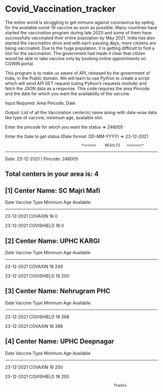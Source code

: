 # Covid_Vaccination_tracker
The entire world is struggling to get immune against coronavirus by opting for the available covid-19 vaccine as soon as possible. Many countries have started the vaccination program during late 2020 and some of them have successfully vaccinated their entire population by May 2021. India has also started the vaccination drive and with each passing days, more citizens are being vaccinated. Due to the huge population, it is getting difficult to find a slot for the vaccination. The government had made it clear that citizen would be able to take vaccine only by booking online appointments on COWIN portal.

This program is to make us aware of API, released by the government of India, in the Public domain. We will learn to use Python to create a script which will send API GET request (using Python’s requests module) and fetch the JSON data as a response. This code requires the area Pincode and the date for which you want the availability of the vaccine.


Input Required: Area Pincode, Date

Output: List of all the Vaccination center(s) name along-with date-wise data like type of vaccine, minimum age, available slot.


Enter the pincode for which you want the status => 248005

Enter the Date to get status (Date format: DD-MM-YYYY) => 23-12-2021


                                       *>>>>>>    RESULTS   <<<<<<<*
-------------------------------------------------------------------------------------           
Date: 23-12-2021 | Pincode: 248005 

Total centers in your area is: 4
------------------------------------------------------------------------------------
   

[1] Center Name: SC Majri Mafi
------------------------------------------------------------
   Date         Vaccine Type      Minimum Age      Available
  ------       -------------     ------------     ----------
 23-12-2021      COVAXIN            18               0
 
 23-12-2021     COVISHIELD          18               0

[2] Center Name: UPHC KARGI
------------------------------------------------------------
   Date      Vaccine Type    Minimum Age    Available
  ------     -------------   ------------   ----------
 23-12-2021    COVAXIN          18             249
 
 23-12-2021   COVISHIELD        18             200

[3] Center Name: Nehrugram PHC
------------------------------------------------------------
   Date      Vaccine Type    Minimum Age    Available
  ------     -------------   ------------   ----------
 23-12-2021   COVISHIELD        18             398
 
 23-12-2021    COVAXIN          18             398

[4] Center Name: UPHC Deepnagar
------------------------------------------------------------
   Date      Vaccine Type    Minimum Age    Available
  ------     -------------   ------------   ----------
 23-12-2021    COVAXIN          18             250
 
 23-12-2021   COVISHIELD        18             200


                                                      Thanks
